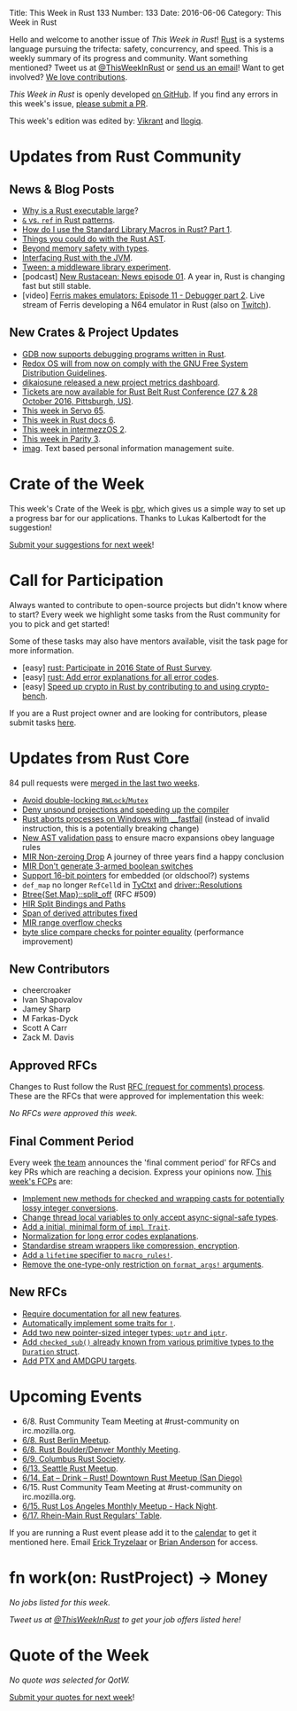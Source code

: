 Title: This Week in Rust 133
Number: 133
Date: 2016-06-06
Category: This Week in Rust

Hello and welcome to another issue of *This Week in Rust*!
[Rust](http://rust-lang.org) is a systems language pursuing the trifecta:
safety, concurrency, and speed. This is a weekly summary of its progress and
community. Want something mentioned? Tweet us at [@ThisWeekInRust](https://twitter.com/ThisWeekInRust) or [send us an
email](mailto:corey@octayn.net?subject=This%20Week%20in%20Rust%20Suggestion)!
Want to get involved? [We love
contributions](https://github.com/rust-lang/rust/blob/master/CONTRIBUTING.md).

*This Week in Rust* is openly developed [on GitHub](https://github.com/cmr/this-week-in-rust).
If you find any errors in this week's issue, [please submit a PR](https://github.com/cmr/this-week-in-rust/pulls).

This week's edition was edited by: [Vikrant](https://github.com/nasa42) and [llogiq](https://github.com/llogiq).

# Updates from Rust Community

## News & Blog Posts

* [Why is a Rust executable large](https://lifthrasiir.github.io/rustlog/why-is-a-rust-executable-large.html)?
* [`&` vs. `ref` in Rust patterns](http://xion.io/post/code/rust-patterns-ref.html).
* [How do I use the Standard Library Macros in Rust? Part 1](https://mgattozzi.github.io/2016/06/01/how-do-i-std-macros.html).
* [Things you could do with the Rust AST](http://kamalmarhubi.com/blog/2016/06/02/playing-with-the-rust-ast/).
* [Beyond memory safety with types](https://insanitybit.github.io/2016/05/30/beyond-memory-safety-with-types).
* [Interfacing Rust with the JVM](https://github.com/mottalli/rust-jni-test).
* [Tween: a middleware library experiment](https://chrismorgan.info/blog/tween.html).
* [podcast] [New Rustacean: News episode 01](http://www.newrustacean.com/show_notes/news/_1/). A year in, Rust is changing fast but still stable.
* [video] [Ferris makes emulators: Episode 11 - Debugger part 2](https://www.youtube.com/watch?v=chU5uWs1sLw). Live stream of Ferris developing a N64 emulator in Rust (also on [Twitch](http://www.twitch.tv/ferrisstreamsstuff/profile)).

## New Crates & Project Updates

* [GDB now supports debugging programs written in Rust](https://gcc.gnu.org/ml/gcc/2016-06/msg00030.html).
* [Redox OS will from now on comply with the GNU Free System Distribution Guidelines](https://doc.redox-os.org/book/introduction/why_free_software.html).
* [dikaiosune released a new project metrics dashboard](https://internals.rust-lang.org/t/the-rust-project-needs-much-better-visibility-into-important-metrics/3367/26?u=brson).
* [Tickets are now available for Rust Belt Rust Conference (27 & 28 October 2016, Pittsburgh, US)](https://rust-belt-rust.eventbrite.com/).
* [This week in Servo 65](https://blog.servo.org/2016/05/30/twis-65/).
* [This week in Rust docs 6](https://guillaumegomez.github.io/this-week-in-rust-docs/blog/this-week-in-rust-docs-6).
* [This week in intermezzOS 2](https://intermezzos.github.io/blog/articles/twii2/).
* [This week in Parity 3](https://ethcore.github.io/twip/content/2016-06-01.html).
* [imag](https://github.com/matthiasbeyer/imag). Text based personal information management suite.

# Crate of the Week

This week's Crate of the Week is [pbr](https://crates.io/crates/pbr), which gives us a simple way to set up a progress bar for our applications. Thanks to Lukas Kalbertodt for the suggestion!

[Submit your suggestions for next week][submit_crate]!

[submit_crate]: https://users.rust-lang.org/t/crate-of-the-week/2704

# Call for Participation

Always wanted to contribute to open-source projects but didn't know where to start?
Every week we highlight some tasks from the Rust community for you to pick and get started!

Some of these tasks may also have mentors available, visit the task page for more information.

* [easy] [rust: Participate in 2016 State of Rust Survey](http://blog.rust-lang.org/2016/05/09/survey.html).
* [easy] [rust: Add error explanations for all error codes](https://github.com/rust-lang/rust/issues/32777).
* [easy] [Speed up crypto in Rust by contributing to and using crypto-bench](https://users.rust-lang.org/t/speed-up-crypto-in-rust-by-contributing-to-and-using-crypto-bench/6097).

If you are a Rust project owner and are looking for contributors, please submit tasks [here][guidelines].

[guidelines]: https://users.rust-lang.org/t/twir-call-for-participation/4821

# Updates from Rust Core

84 pull requests were [merged in the last two weeks][merged].

[merged]: https://github.com/issues?q=is%3Apr+org%3Arust-lang+is%3Amerged+merged%3A2016-05-30..2016-06-06

* [Avoid double-locking `RWLock`/`Mutex`](https://github.com/rust-lang/rust/pull/33861)
* [Deny unsound projections and speeding up the compiler](https://github.com/rust-lang/rust/pull/33816)
* [Rust aborts processes on Windows with __fastfail](https://github.com/rust-lang/rust/pull/33814) (instead of invalid instruction, this is a potentially breaking change)
* [New AST validation pass](https://github.com/rust-lang/rust/pull/33794) to ensure macro expansions obey language rules
* [MIR Non-zeroing Drop](https://github.com/rust-lang/rust/pull/33622) A journey of three years find a happy conclusion
* [MIR Don't generate 3-armed boolean switches](https://github.com/rust-lang/rust/pull/33583)
* [Support 16-bit pointers](https://github.com/rust-lang/rust/pull/33460) for embedded (or oldschool?) systems
* `def_map` no longer `RefCell`d in [TyCtxt](https://github.com/rust-lang/rust/pull/33977) and [driver::Resolutions](https://github.com/rust-lang/rust/pull/33964)
* [Btree{Set,Map}::split_off](https://github.com/rust-lang/rust/pull/33947) (RFC #509)
* [HIR Split Bindings and Paths](https://github.com/rust-lang/rust/pull/33929)
* [Span of derived attributes fixed](https://github.com/rust-lang/rust/pull/33926)
* [MIR range overflow checks](https://github.com/rust-lang/rust/pull/33905)
* [byte slice compare checks for pointer equality](https://github.com/rust-lang/rust/pull/33892) (performance improvement)

## New Contributors

* cheercroaker
* Ivan Shapovalov
* Jamey Sharp
* M Farkas-Dyck
* Scott A Carr
* Zack M. Davis

## Approved RFCs

Changes to Rust follow the Rust [RFC (request for comments)
process](https://github.com/rust-lang/rfcs#rust-rfcs). These
are the RFCs that were approved for implementation this week:

*No RFCs were approved this week.*

## Final Comment Period

Every week [the team](https://www.rust-lang.org/team.html) announces the
'final comment period' for RFCs and key PRs which are reaching a
decision. Express your opinions now. [This week's FCPs][fcp] are:

[fcp]: https://github.com/rust-lang/rfcs/labels/final-comment-period

* [Implement new methods for checked and wrapping casts for potentially lossy integer conversions](https://github.com/rust-lang/rfcs/pull/1218).
* [Change thread local variables to only accept async-signal-safe types](https://github.com/rust-lang/rfcs/pull/1379).
* [Add a initial, minimal form of `impl Trait`](https://github.com/rust-lang/rfcs/pull/1522).
* [Normalization for long error codes explanations](https://github.com/rust-lang/rfcs/pull/1567).
* [Standardise stream wrappers like compression, encryption](https://github.com/rust-lang/rfcs/pull/1568).
* [Add a `lifetime` specifier to `macro_rules!`](https://github.com/rust-lang/rfcs/pull/1590).
* [Remove the one-type-only restriction on `format_args!` arguments](https://github.com/rust-lang/rfcs/pull/1618).

## New RFCs

* [Require documentation for all new features](https://github.com/rust-lang/rfcs/pull/1636).
* [Automatically implement some traits for `!`](https://github.com/rust-lang/rfcs/pull/1637).
* [Add two new pointer-sized integer types; `uptr` and `iptr`](https://github.com/rust-lang/rfcs/pull/1635).
* [Add `checked_sub()` already known from various primitive types to the `Duration` struct](https://github.com/rust-lang/rfcs/pull/1640).
* [Add PTX and AMDGPU targets](https://github.com/rust-lang/rfcs/pull/1641).

# Upcoming Events

* 6/8. Rust Community Team Meeting at #rust-community on irc.mozilla.org.
* [6/8. Rust Berlin Meetup](http://www.meetup.com/Rust-Berlin/events/231188250/).
* [6/8. Rust Boulder/Denver Monthly Meeting](http://www.meetup.com/Rust-Boulder-Denver/).
* [6/9. Columbus Rust Society](http://www.meetup.com/columbus-rs/events/230812780/).
* [6/13. Seattle Rust Meetup](https://www.eventbrite.com/e/mozilla-rust-seattle-meetup-tickets-12222326307?aff=erelexporg).
* [6/14. Eat – Drink – Rust! Downtown Rust Meetup (San Diego)](http://www.meetup.com/San-Diego-Rust/events/231356534/)
* 6/15. Rust Community Team Meeting at #rust-community on irc.mozilla.org.
* [6/15. Rust Los Angeles Monthly Meetup - Hack Night](http://www.meetup.com/Rust-Los-Angeles/events/231587506/).
* [6/17. Rhein-Main Rust Regulars' Table](http://www.meetup.com/Rust-Rhein-Main/events/231344035/).

If you are running a Rust event please add it to the [calendar] to get
it mentioned here. Email [Erick Tryzelaar][erickt] or [Brian
Anderson][brson] for access.

[calendar]: https://www.google.com/calendar/embed?src=apd9vmbc22egenmtu5l6c5jbfc%40group.calendar.google.com
[erickt]: mailto:erick.tryzelaar@gmail.com
[brson]: mailto:banderson@mozilla.com

# fn work(on: RustProject) -> Money

*No jobs listed for this week.*

*Tweet us at [@ThisWeekInRust](https://twitter.com/ThisWeekInRust) to get your job offers listed here!*

# Quote of the Week

*No quote was selected for QotW.*

[Submit your quotes for next week][submit]!

[submit]: http://users.rust-lang.org/t/twir-quote-of-the-week/328

